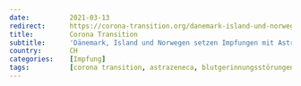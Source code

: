 ```yaml
---
date:          2021-03-13
redirect:      https://corona-transition.org/danemark-island-und-norwegen-setzen-impfungen-mit-astrazeneca-covid-19-nach
title:         Corona Transition
subtitle:      'Dänemark, Island und Norwegen setzen Impfungen mit AstraZeneca Impfstoff nach Berichten über Blutgerinnsel aus'
country:       CH
categories:    [Impfung]
tags:          [corona transition, astrazeneca, blutgerinnungsstörungen, impf-stopp]
---
```

